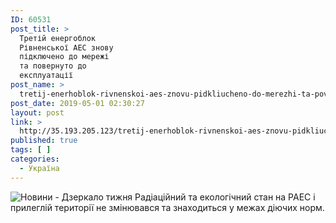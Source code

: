 ```yaml
---
ID: 60531
post_title: >
  Третій енергоблок
  Рівненської АЕС знову
  підключено до мережі
  та повернуто до
  експлуатації
post_name: >
  tretij-enerhoblok-rivnenskoi-aes-znovu-pidkliucheno-do-merezhi-ta-povernuto-do-ekspluatatsii
post_date: 2019-05-01 02:30:27
layout: post
link: >
  http://35.193.205.123/tretij-enerhoblok-rivnenskoi-aes-znovu-pidkliucheno-do-merezhi-ta-povernuto-do-ekspluatatsii/
published: true
tags: [ ]
categories:
  - Україна
---
```

 <img src="https://image.zn.ua/media/images/645x426/Apr2019/229265.jpg" alt="Новини - Дзеркало тижня"/> Радіаційний та екологічний стан на РАЕС і прилеглій території не змінювався та знаходиться у межах діючих норм. 